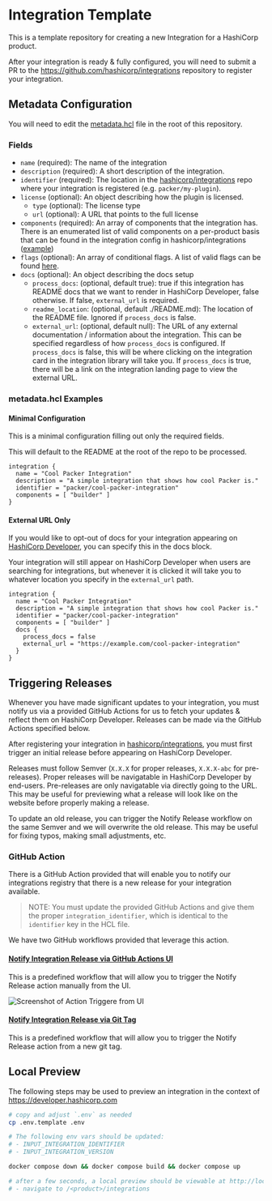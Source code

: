 # Integration Template

This is a template repository for creating a new Integration for a HashiCorp product.

After your integration is ready & fully configured, you will need to submit a PR to the https://github.com/hashicorp/integrations repository to register your integration.

## Metadata Configuration

You will need to edit the [metadata.hcl](/metadata.hcl) file in the root of this repository.

### Fields

- `name` (required): The name of the integration
- `description` (required): A short description of the integration.
- `identifier` (required): The location in the [hashicorp/integrations](https://github.com/hashicorp/integrations) repo where your integration is registered (e.g. `packer/my-plugin`).
- `license` (optional): An object describing how the plugin is licensed.
  - `type` (optional): The license type
  - `url` (optional): A URL that points to the full license
- `components` (required): An array of components that the integration has. There is an enumerated list of valid components on a per-product basis that can be found in the integration config in hashicorp/integrations ([example](https://github.com/hashicorp/integrations/blob/main/packer/_config.hcl))
- `flags` (optional): An array of conditional flags. A list of valid flags can be found [here](https://github.com/hashicorp/integrations/blob/main/flags.hcl).
- `docs` (optional): An object describing the docs setup
  - `process_docs`: (optional, default true): true if this integration has README docs that we want to render in HashiCorp Developer, false otherwise. If false, `external_url` is required.
  - `readme_location`: (optional, default ./README.md): The location of the README file. Ignored if `process_docs` is false.
  - `external_url`: (optional, default null): The URL of any external documentation / information about the integration. This can be specified regardless of how `process_docs` is configured. If `process_docs` is false, this will be where clicking on the integration card in the integration library will take you. If `process_docs` is true, there will be a link on the integration landing page to view the external URL.

### metadata.hcl Examples

#### Minimal Configuration

This is a minimal configuration filling out only the required fields.

This will default to the README at the root of the repo to be processed.

```hcl
integration {
  name = "Cool Packer Integration"
  description = "A simple integration that shows how cool Packer is."
  identifier = "packer/cool-packer-integration"
  components = [ "builder" ]
}
```

#### External URL Only

If you would like to opt-out of docs for your integration appearing on [HashiCorp Developer](https://developer.hashicorp.com/), you can specify this in the docs block.

Your integration will still appear on HashiCorp Developer when users are searching for integrations, but whenever it is clicked it will take you to whatever location you specify in the `external_url` path.

```hcl
integration {
  name = "Cool Packer Integration"
  description = "A simple integration that shows how cool Packer is."
  identifier = "packer/cool-packer-integration"
  components = [ "builder" ]
  docs {
    process_docs = false
    external_url = "https://example.com/cool-packer-integration"
  }
}
```

## Triggering Releases

Whenever you have made significant updates to your integration, you must notify us via a provided GitHub Actions for us to fetch your updates & reflect them on HashiCorp Developer. Releases can be made via the GitHub Actions specified below.

After registering your integration in [hashicorp/integrations](https://github.com/hashicorp/integrations), you must first trigger an initial release before appearing on HashiCorp Developer.

Releases must follow Semver (`X.X.X` for proper releases, `X.X.X-abc` for pre-releases). Proper releases will be navigatable in HashiCorp Developer by end-users. Pre-releases are only navigatable via directly going to the URL. This may be useful for previewing what a release will look like on the website before properly making a release.

To update an old release, you can trigger the Notify Release workflow on the same Semver and we will overwrite the old release. This may be useful for fixing typos, making small adjustments, etc.

### GitHub Action

There is a GitHub Action provided that will enable you to notify our integrations registry that there is a new release for your integration available.

> NOTE: You must update the provided GitHub Actions and give them the proper `integration_identifier`, which is identical to the `identifier` key in the HCL file.

We have two GitHub workflows provided that leverage this action.

#### [Notify Integration Release via GitHub Actions UI](.github/workflows/notify-release-via-manual.yaml)

This is a predefined workflow that will allow you to trigger the Notify Release action manually from the UI.

![Screenshot of Action Triggere from UI](https://user-images.githubusercontent.com/2105067/195161825-8a1fb3f1-7c58-4c88-8e1d-d6bc45d479af.png)

#### [Notify Integration Release via Git Tag](.github/workflows/notify-release-via-tag.yaml)

This is a predefined workflow that will allow you to trigger the Notify Release action from a new git tag.

## Local Preview

The following steps may be used to preview an integration in the context of https://developer.hashicorp.com

```bash
# copy and adjust `.env` as needed
cp .env.template .env

# The following env vars should be updated:
# - INPUT_INTEGRATION_IDENTIFIER
# - INPUT_INTEGRATION_VERSION

docker compose down && docker compose build && docker compose up

# after a few seconds, a local preview should be viewable at http://localhost:3000.
# - navigate to /<product>/integrations
```
